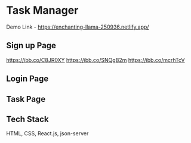 # Task Manager
Demo Link - https://enchanting-llama-250936.netlify.app/

## Sign up Page
https://ibb.co/C8JR0XY
https://ibb.co/SNQgB2m
https://ibb.co/mcrhTcV

## Login Page

## Task Page

## Tech Stack
HTML, CSS, React.js, json-server
